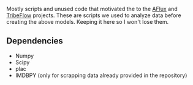 Mostly scripts and unused code that motivated the to the [AFlux](http://github.com/flaviovdf/aflux) 
and [TribeFlow](http://github.com/flaviovdf/tribeflow) projects. These are scripts we used to analyze 
data before creating the above models. Keeping it here so I won't lose them.

Dependencies
------------
   * Numpy
   * Scipy
   * plac
   * IMDBPY (only for scrapping data already provided in the repository)
